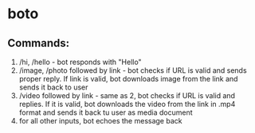 # boto

## Commands:
1. /hi, /hello - bot responds with "Hello"
2. /image, /photo followed by link - bot checks if URL is valid and sends proper reply. If link is valid, bot downloads image from the link and sends it back to user
3. /video followed by link - same as 2, bot checks if URL is valid and replies. If it is valid, bot downloads the video from the link in .mp4 format and sends it back tu user as media document
4. for all other inputs, bot echoes the message back
